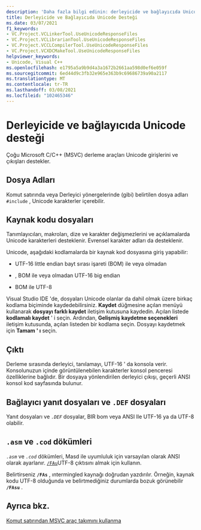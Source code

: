 ```yaml
---
description: 'Daha fazla bilgi edinin: derleyicide ve bağlayıcıda Unicode desteği'
title: Derleyicide ve Bağlayıcıda Unicode Desteği
ms.date: 03/07/2021
f1_keywords:
- VC.Project.VCLinkerTool.UseUnicodeResponseFiles
- VC.Project.VCLibrarianTool.UseUnicodeResponseFiles
- VC.Project.VCCLCompilerTool.UseUnicodeResponseFiles
- VC.Project.VCXDCMakeTool.UseUnicodeResponseFiles
helpviewer_keywords:
- Unicode, Visual C++
ms.openlocfilehash: e1795a5a9b9d4a3a1672b2661aa598d0ef6e059f
ms.sourcegitcommit: 6ed44d9c3fb32e965e363b9c69686739a90a2117
ms.translationtype: MT
ms.contentlocale: tr-TR
ms.lasthandoff: 03/08/2021
ms.locfileid: "102465346"
---
```

# <a name="unicode-support-in-the-compiler-and-linker"></a>Derleyicide ve bağlayıcıda Unicode desteği

Çoğu Microsoft C/C++ (MSVC) derleme araçları Unicode girişlerini ve çıkışları destekler.

## <a name="filenames"></a>Dosya Adları

Komut satırında veya Derleyici yönergelerinde (gibi) belirtilen dosya adları `#include` , Unicode karakterler içerebilir.

## <a name="source-code-files"></a>Kaynak kodu dosyaları

Tanımlayıcıları, makroları, dize ve karakter değişmezlerini ve açıklamalarda Unicode karakterleri desteklenir.  Evrensel karakter adları da desteklenir.

Unicode, aşağıdaki kodlamalarda bir kaynak kod dosyasına giriş yapabilir:

- UTF-16 little endian bayt sırası işareti (BOM) ile veya olmadan

- , BOM ile veya olmadan UTF-16 big endian

- BOM ile UTF-8

Visual Studio IDE 'de, dosyaları Unicode olanlar da dahil olmak üzere birkaç kodlama biçiminde kaydedebilirsiniz. **Kaydet** düğmesine açılan menüyü kullanarak **dosyayı farklı kaydet** iletişim kutusuna kaydedin. Açılan listede **kodlamalı kaydet** ' i seçin. Ardından, **Gelişmiş kaydetme seçenekleri** iletişim kutusunda, açılan listeden bir kodlama seçin. Dosyayı kaydetmek için **Tamam ' ı** seçin.

## <a name="output"></a>Çıktı

Derleme sırasında derleyici, tanılamayı, UTF-16 ' da konsola verir.  Konsolunuzun içinde görüntülenebilen karakterler konsol penceresi özelliklerine bağlıdır.  Bir dosyaya yönlendirilen derleyici çıkışı, geçerli ANSI konsol kod sayfasında bulunur.

## <a name="linker-response-files-and-def-files"></a>Bağlayıcı yanıt dosyaları ve `.DEF` dosyaları

Yanıt dosyaları ve *`.DEF`* dosyalar, BIR bom veya ANSI Ile UTF-16 ya da UTF-8 olabilir.

## <a name="asm-and-cod-dumps"></a>`.asm` ve `.cod` dökümleri

*`.asm`* ve *`.cod`* dökümleri, Masd ile uyumluluk için varsayılan olarak ANSI olarak ayarlanır. [`/FAu`](fa-fa-listing-file.md)UTF-8 çıktısını almak için kullanın.

Belirtirseniz **`/FAs`** , ıntermingled kaynağı doğrudan yazdırılır. Örneğin, kaynak kodu UTF-8 olduğunda ve belirtmediğiniz durumlarda bozuk görünebilir **`/FAsu`** .

## <a name="see-also"></a>Ayrıca bkz.

[Komut satırından MSVC araç takımını kullanma](../building-on-the-command-line.md)

